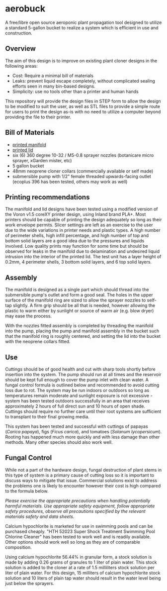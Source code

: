 # aerobuck

A free/libre open source aeroponic plant propagation tool designed to utilize a standard 5-gallon bucket to realize a system which is efficient in use and construction.

## Overview

The aim of this design is to improve on existing plant cloner designs in the following areas:   
 
* Cost: Require a minimal bill of materials  
* Leaks: prevent liquid escape completely, without complicated sealing efforts seen in many bin-based designs.  
* Simplicity: use no tools other than a printer and human hands  

This repository will provide the design files in STEP form to allow the design to be modified to suit the user, as well as STL files to provide a simple route for users to print the design as-is with no need to utilize a computer beyond providing the file to their printer.

## Bill of Materials  

* [printed manifold](aerobuck_manifold.stl)  
* [printed lid](aerobuck_lid.stl)  
* six (6) 360 degree 10-32 / M5-0.8 sprayer nozzles (botanicare micro sprayer, xGarden mister, etc) 
* 5 gallon bucket  
* 48mm neoprene cloner collars (commercially available or self made)
* submersible pump with 1/2" female threaded  upwards-facing outlet (ecoplus 396 has been tested, others may work as well)

## Printing recommendations

The manifold and lid designs have been tested using a modified version of the Voron v1.5 coreXY printer design, using Inland brand PLA+.  Most printers should be capable of printing the design adequately so long as their work envelope permits.  Slicer settings are left as an exercise to the user due to the wide variations in printer needs and plastic types.  A high number of perimeter shells, high infill percentage, and high number of top and bottom solid layers are a good idea due to the pressures and liquids involved.  Low quality prints may function for some time but should be observed for leaks in the manifold due to delamination and undesired liquid intrusion into the interior of the printed lid.  The test unit has a layer height of 0.2mm, 4 perimeter shells, 3 bottom solid layers, and 6 top solid layers.    

## Assembly
The manifold is designed as a single part which should thread into the submersible pump's outlet and form a good seal.  The holes in the upper surface of the manifold ring are sized to allow the sprayer nozzles to self-tap slightly.  A firm grip should be all that is needed, however allowing the plastic to warm either by sunlight or source of warm air (e.g. blow dryer) may ease the process.

With the nozzles fitted assembly is completed by threading the manifold into the pump, placing the pump and manifold assembly in the bucket such that the manifold ring is roughly centered, and setting the lid into the bucket with the neoprene collars fitted.

## Use
Cuttings should be of good health and cut with sharp tools shortly before insertion into the system.  The pump should run at all times and the reservoir should be kept full enough to cover the pump inlet with clean water.  A fungal control formula is outlined below and recommended to avoid cutting loss due to rot.  The system may be run indoors or outdoors so long as temperatures remain moderate and sunlight exposure is not excessive - system has been tested outdoors successfully in an area that receives approximately 2 hours of full direct sun and 10 hours of open shade.  Cuttings should require no further care until their root systems are sufficient to transplant to their final growing media.

This system has been tested and successful with cuttings of papayas (*Carica papaya*),  figs (*Ficus carica*), and tomatoes (*Solanum lycopersicum*).  Rooting has happened much more quickly and with less damage than other methods.  Many other species should also work well.

## Fungal Control

While not a part of the hardware design, fungal destruction of plant stems in this type of system is a primary cause of cutting loss so it is important to discuss ways to mitigate that issue.  Commercial solutions exist to address the problems one is likely to encounter however their cost is high compared to the formula below.

*Please exercise the appropriate precautions when handling potentially harmful materials.  Use appropriate safety equipment, follow appropriate safety procedures, observe all precautions specified by the relevant materials safety and data sheets.* 

Calcium hypochlorite is marketed for use in swimming pools and can be purchased cheaply.  "HTH 52023 Super Shock Treatment Swimming Pool Chlorine Cleaner" has been tested to work well and is readily available.  Other options should work well so long as they are of comparable composition.

Using calcium hypochlorite 56.44% in granular form, a stock solution is made by adding 0.26 grams of granules to 1 liter of plain water.  This stock solution is added to the cloner at a rate of 1.5 milliliters stock solution per liter of plain water.  For this design, 15 milliters of calcium hypochlorite stock solution and 10 liters of plain tap water should result in the water level being just below the sprayers.
